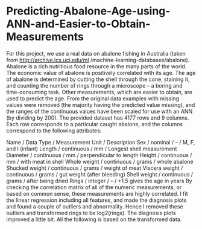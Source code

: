 # Predicting-Abalone-Age-using-ANN-and-Easier-to-Obtain-Measurements 

For this project, we use a real data on abalone fishing in Australia (taken from http://archive.ics.uci.edu/ml
/machine-learning-databases/abalone). Abalone is a rich nutritious food resource in the many parts of the
world. The economic value of abalone is positively correlated with its age. The age of abalone is determined
by cutting the shell through the cone, staining it, and counting the number of rings through a microscope – a
boring and time-consuming task. Other measurements, which are easier to obtain, are used to predict the
age.
From the original data examples with missing values were removed (the majority having the predicted value
missing), and the ranges of the continuous values have been scaled for use with an ANN (by dividing by 200).
The provided dataset has 4177 rows and 9 columns. Each row corresponds to a particular caught abalone,
and the columns correspond to the following attributes: 

Name / Data Type / Measurement Unit / Description
Sex / nominal / – / M, F, and I (infant)
Length / continuous / mm / Longest shell measurement
Diameter / continuous / mm / perpendicular to length
Height / continuous / mm / with meat in shell
Whole weight / continuous / grams / whole abalone
Shucked weight / continuous / grams / weight of meat
Viscera weight / continuous / grams / gut weight (after bleeding)
Shell weight / continuous / grams / after being dried
Rings / integer / – / +1.5 gives the age in years
By checking the correlation matrix of all of the numeric measurements, or based on common sense, these
measurements are highly correlated. I fit the linear regression including all features, and made the diagnosis
plots and found a couple of outliers and abnormality. Hence I removed these outliers and transformed rings
to be log2(rings). The diagnosis plots improved a little bit. All the following is based on the transformed
data.
